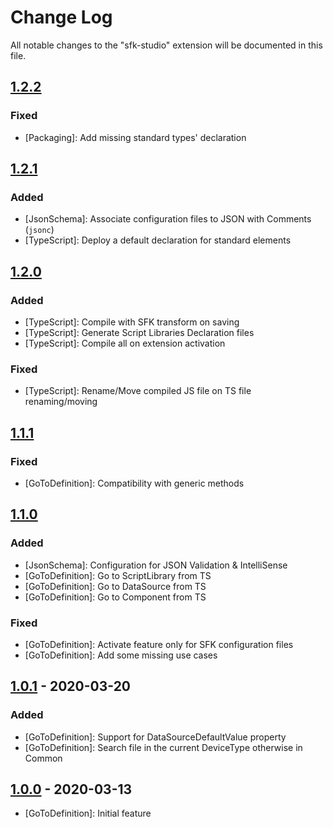 # Change Log
All notable changes to the "sfk-studio" extension will be documented in this file.

## [1.2.2]

### Fixed
- [Packaging]: Add missing standard types' declaration

## [1.2.1]

### Added
- [JsonSchema]: Associate configuration files to JSON with Comments (`jsonc`)
- [TypeScript]: Deploy a default declaration for standard elements

## [1.2.0]

### Added
- [TypeScript]: Compile with SFK transform on saving
- [TypeScript]: Generate Script Libraries Declaration files
- [TypeScript]: Compile all on extension activation

### Fixed
- [TypeScript]: Rename/Move compiled JS file on TS file renaming/moving

## [1.1.1]

### Fixed
- [GoToDefinition]: Compatibility with generic methods

## [1.1.0]

### Added
- [JsonSchema]: Configuration for JSON Validation & IntelliSense
- [GoToDefinition]: Go to ScriptLibrary from TS
- [GoToDefinition]: Go to DataSource from TS
- [GoToDefinition]: Go to Component from TS

### Fixed
- [GoToDefinition]: Activate feature only for SFK configuration files
- [GoToDefinition]: Add some missing use cases

## [1.0.1] - 2020-03-20

### Added
- [GoToDefinition]: Support for DataSourceDefaultValue property
- [GoToDefinition]: Search file in the current DeviceType otherwise in Common

## [1.0.0] - 2020-03-13
- [GoToDefinition]: Initial feature

[1.2.2]: https://github.com/phan2tom/vscode.sfk-studio/releases/tag/1.2.2
[1.2.1]: https://github.com/phan2tom/vscode.sfk-studio/releases/tag/1.2.1
[1.2.0]: https://github.com/phan2tom/vscode.sfk-studio/releases/tag/1.2.0
[1.1.1]: https://github.com/phan2tom/vscode.sfk-studio/releases/tag/1.1.1
[1.1.0]: https://github.com/phan2tom/vscode.sfk-studio/releases/tag/1.1.0
[1.0.1]: https://github.com/phan2tom/vscode.sfk-studio/releases/tag/1.0.1
[1.0.0]: https://github.com/phan2tom/vscode.sfk-studio/commit/b6107068e738855454b2f4e681af6716a84c5f59
